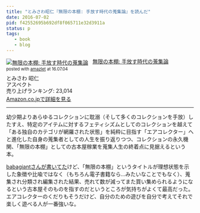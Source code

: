 ```yaml
---
title: "とみさわ昭仁『無限の本棚: 手放す時代の蒐集論』を読んだ"
date: 2016-07-02
pid: f42552695b692df8f065711e32d3911a
status: p
tags:
   - book
   - blog
---
```


<div class="amazlet-box" style="margin-bottom:0px;"><div class="amazlet-image" style="float:left;margin:0px 12px 1px 0px;"><a href="http://www.amazon.co.jp/exec/obidos/ASIN/4757224591/dotimpact-22/ref=nosim/" name="amazletlink" target="_blank"><img src="http://ecx.images-amazon.com/images/I/61w7LxU2V1L._SL160_.jpg" alt="無限の本棚: 手放す時代の蒐集論" style="border: none;" /></a></div><div class="amazlet-info" style="line-height:120%; margin-bottom: 10px"><div class="amazlet-name" style="margin-bottom:10px;line-height:120%"><a href="http://www.amazon.co.jp/exec/obidos/ASIN/4757224591/dotimpact-22/ref=nosim/" name="amazletlink" target="_blank">無限の本棚: 手放す時代の蒐集論</a><div class="amazlet-powered-date" style="font-size:80%;margin-top:5px;line-height:120%">posted with <a href="http://www.amazlet.com/" title="amazlet" target="_blank">amazlet</a> at 16.07.04</div></div><div class="amazlet-detail">とみさわ 昭仁 <br />アスペクト <br />売り上げランキング: 23,014<br /></div><div class="amazlet-sub-info" style="float: left;"><div class="amazlet-link" style="margin-top: 5px"><a href="http://www.amazon.co.jp/exec/obidos/ASIN/4757224591/dotimpact-22/ref=nosim/" name="amazletlink" target="_blank">Amazon.co.jpで詳細を見る</a></div></div></div><div class="amazlet-footer" style="clear: left"></div></div>

---- 

幼少期よりあらゆるコレクションに耽溺（そして多くのコレクションを手放）したすえ、特定のアイテムに対するフェティシズムとしてのコレクションを越えて「ある独自のカテゴリが網羅された状態」を純粋に目指す「エアコレクター」へと進化した自身の蒐集者としての人生を振り返りつつ、コレクションの永久機関、「無限の本棚」としての古本屋稼業を蒐集人生の終着点に見据えるという本。

[babagiantさんが書いてた][1]けど、「無限の本棚」というタイトルが理想状態を示した象徴や比喩ではなく（もちろん電子書籍なら…みたいなことでもなく）、蒐集され分類され編集された結果、売れて数が減ってまた買い集められるようになるという古本屋そのものを指すのだというところが気持ちがよくて最高だった。エアコレクターのくだりもそうだけど、自分のための遊びを自分で考えてそれで楽しく遊べる人が一番強いな。

[1]:	https://twitter.com/babagiant/status/739004211111723008